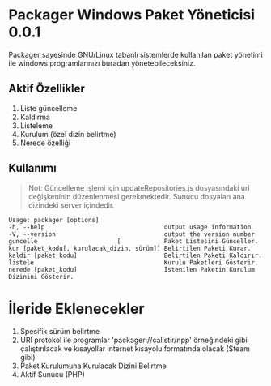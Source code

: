 Packager Windows Paket Yöneticisi 0.0.1
=================================

Packager sayesinde GNU/Linux tabanlı sistemlerde kullanılan paket yönetimi ile windows programlarınızı buradan yönetebileceksiniz.

Aktif Özellikler
----------------
1. Liste güncelleme
2. Kaldırma
3. Listeleme
5. Kurulum (özel dizin belirtme)
6. Nerede özelliği

Kullanımı
---------
>Not: Güncelleme işlemi için updateRepositories.js dosyasındaki url değişkeninin düzenlenmesi gerekmektedir. Sunucu dosyaları ana dizindeki server içindedir.


```
Usage: packager [options]
-h, --help                                 output usage information
-V, --version                              output the version number
guncelle                      [            Paket Listesini Günceller.
kur [paket_kodu[, kurulacak_dizin, sürüm]] Belirtilen Paketi Kurar.
kaldir [paket_kodu]                        Belirtilen Paketi Kaldırır.
listele                                    Kurulu Paketleri Gösterir.
nerede [paket_kodu]                        İstenilen Paketin Kurulum Dizinini Gösterir.
```

İleride Eklenecekler
====================
1. Spesifik sürüm belirtme
2. URI protokol ile programlar 'packager://calistir/npp' örneğindeki gibi çalıştırılacak ve kısayollar internet kısayolu formatında olacak (Steam gibi)
3. Paket Kurulumuna Kurulacak Dizini Belirtme
4. Aktif Sunucu (PHP)
